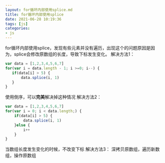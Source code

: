 ```yaml
---
layout: for循环内部使用splice.md
title: for循环内部使用splice
date: 2021-06-28 10:19:36
tags: [js]
categories: 
- js
---
```


for循环内部使用splice，发现有些元素并没有遍历，出现这个的问题原因是因为，splice会修改原数组的长度，导致下标发生变化。
解决方法1：

```js
var data = [1,2,3,4,5,6,7]
for(var i = data.length - 1; i >=0; i--) {
   if(data[i] > 5) {
       data.splice(i, 1)
   }
}
```
使用倒序，可以**完美**解决掉这种情况
解决方法2：

```js
var data = [1,2,3,4,5,6,7]
for(var i = 0; i < data.length;) {
    if(data[i] > 5) {
        data.splice(i, 1)
    }else {
        i++
    }
}
```
当数组长度发生变化的时候，不改变下标
解决方法3：
深拷贝原数组，遍历新数组，操作原数组